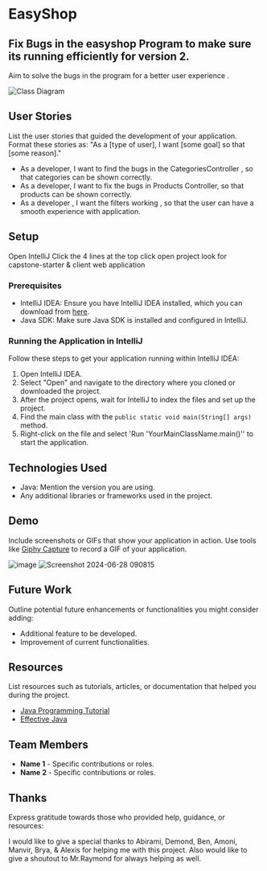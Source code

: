 # EasyShop

## Fix Bugs in the easyshop Program to make sure its running efficiently for version 2.

Aim to solve the bugs in the program for a better user experience . 

![Class Diagram](path/to/your/class_diagram.png)

## User Stories

List the user stories that guided the development of your application. Format these stories as: "As a [type of user], I want [some goal] so that [some reason]."

- As a developer, I want to find the bugs in the CategoriesController , so that categories can be shown correctly.
- As a developer, I want to fix the bugs in Products Controller, so that products can be shown correctly.
- As a developer , I want the filters working , so that the user can have a smooth experience with application.

## Setup

Open IntelliJ
Click the 4 lines at the top 
click open project 
look for capstone-starter & client web application 

### Prerequisites

- IntelliJ IDEA: Ensure you have IntelliJ IDEA installed, which you can download from [here](https://www.jetbrains.com/idea/download/).
- Java SDK: Make sure Java SDK is installed and configured in IntelliJ.

### Running the Application in IntelliJ

Follow these steps to get your application running within IntelliJ IDEA:

1. Open IntelliJ IDEA.
2. Select "Open" and navigate to the directory where you cloned or downloaded the project.
3. After the project opens, wait for IntelliJ to index the files and set up the project.
4. Find the main class with the `public static void main(String[] args)` method.
5. Right-click on the file and select 'Run 'YourMainClassName.main()'' to start the application.

## Technologies Used

- Java: Mention the version you are using.
- Any additional libraries or frameworks used in the project.

## Demo

Include screenshots or GIFs that show your application in action. Use tools like [Giphy Capture](https://giphy.com/apps/giphycapture) to record a GIF of your application.

![image](https://github.com/AnthonyLucas412/EasyShop/assets/166551698/53afb7da-f576-49a9-87a7-c2b63b1374b8)
![Screenshot 2024-06-28 090815](https://github.com/AnthonyLucas412/EasyShop/assets/166551698/21156720-884e-45ea-9604-fd03c59dca21)



## Future Work

Outline potential future enhancements or functionalities you might consider adding:

- Additional feature to be developed.
- Improvement of current functionalities.

## Resources

List resources such as tutorials, articles, or documentation that helped you during the project.

- [Java Programming Tutorial](https://www.example.com)
- [Effective Java](https://www.example.com)

## Team Members

- **Name 1** - Specific contributions or roles.
- **Name 2** - Specific contributions or roles.

## Thanks

Express gratitude towards those who provided help, guidance, or resources:

I would like to give a special thanks to Abirami, Demond,  Ben, Amoni, Manvir, Brya, & Alexis for helping me with this project.
Also would like to give a shoutout to Mr.Raymond for always helping as well.



